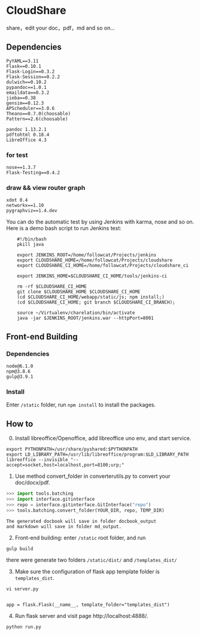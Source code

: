 # CloudShare
share，edit your doc，pdf，md and so on...

## Dependencies

    PyYAML==3.11
    Flask==0.10.1
    Flask-Login==0.3.2
    Flask-Session==0.2.2
    dulwich==0.10.2
    pypandoc==1.0.1
    emaildata==0.3.2
    jieba==0.38
    gensim==0.12.3
    APScheduler==3.0.6
    Theano==0.7.0(choosable)
    Pattern==2.6(choosable)

    pandoc 1.13.2.1
    pdftohtml 0.18.4
    LibreOffice 4.3

### for test

    nose==1.3.7
    Flask-Testing==0.4.2

### draw && view router graph

    xdot 0.4
    networkx==1.10
    pygraphviz==1.4.dev


You can do the automatic test by using Jenkins with karma, nose and so on.
Here is a demo bash script to run Jenkins test:

```
    #!/bin/bash
    pkill java

    export JENKINS_ROOT=/home/followcat/Projects/jenkins
    export CLOUDSHARE_HOME=/home/followcat/Projects/cloudshare
    export CLOUDSHARE_CI_HOME=/home/followcat/Projects/cloudshare_ci

    export JENKINS_HOME=$CLOUDSHARE_CI_HOME/tools/jenkins-ci

    rm -rf $CLOUDSHARE_CI_HOME
    git clone $CLOUDSHARE_HOME $CLOUDSHARE_CI_HOME
    (cd $CLOUDSHARE_CI_HOME/webapp/static/js; npm install;)
    (cd $CLOUDSHARE_CI_HOME; git branch $CLOUDSHARE_CI_BRANCH);

    source ~/Virtualenv/charelation/bin/activate
    java -jar $JENKINS_ROOT/jenkins.war --httpPort=8001
```


## Front-end Building

### Dependencies

    node@6.1.0
    npm@3.8.6
    gulp@3.9.1

### Install

Enter ```/static``` folder, run ```npm install``` to install the packages.


## How to

0) Install libreoffice/Openoffice, add libreoffice uno env, and start service.

```
export PYTHONPATH=/usr/share/pyshared:$PYTHONPATH
export LD_LIBRARY_PATH=/usr/lib/libreoffice/program:$LD_LIBRARY_PATH
libreoffice --invisible "--accept=socket,host=localhost,port=8100;urp;"
```

1) Use method convert_folder in converterutils.py to convert your doc/docx/pdf.

``` python
>>> import tools.batching
>>> import interface.gitinterface
>>> repo = interface.gitinterface.GitInterface("repo")
>>> tools.batching.convert_folder(YOUR_DIR, repo, TEMP_DIR)
```

    The generated docbook will save in folder docbook_output
    and markdown will save in folder md_output.

2) Front-end building: enter ```/static``` root folder, and run
```
gulp build
```
there were generate two folders ```/static/dist/``` and ```/templates_dist/```

3) Make sure the configuration of flask app template folder is ```templates_dist```.
```
vi server.py


app = flask.Flask(__name__, template_folder="templates_dist")
```

4) Run flask server and visit page http://localhost:4888/.

```
python run.py
```

